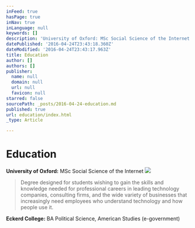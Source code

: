 ```yaml
---
inFeed: true
hasPage: true
inNav: true
inLanguage: null
keywords: []
description: 'University of Oxford: MSc Social Science of the Internet'
datePublished: '2016-04-24T23:43:18.360Z'
dateModified: '2016-04-24T23:43:17.963Z'
title: Education
author: []
authors: []
publisher:
  name: null
  domain: null
  url: null
  favicon: null
starred: false
sourcePath: _posts/2016-04-24-education.md
published: true
url: education/index.html
_type: Article

---
```

# Education

**University of Oxford:** MSc Social Science of the Internet
![](https://the-grid-user-content.s3-us-west-2.amazonaws.com/beafe868-9699-4879-9b74-a8713790120f.jpg)

> Degree designed for students wishing to gain the skills and knowledge needed for professional careers in leading technology companies, consulting firms, and the wide variety of businesses that increasingly need employees who understand technology and how people use it. 

**Eckerd College:** BA Political Science, American Studies (e-government)